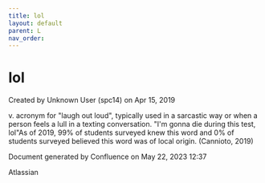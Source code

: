 ```yaml
---
title: lol
layout: default
parent: L
nav_order:
---
```


# lol

Created by  Unknown User (spc14) on Apr 15, 2019

v. acronym for &quot;laugh out loud&quot;, typically used in a sarcastic way or when a person feels a lull in a texting conversation. &quot;I'm gonna die during this test, lol&quot;As of 2019, 99% of students surveyed knew this word and 0% of students surveyed believed this word was of local origin. (Cannioto, 2019)

Document generated by Confluence on May 22, 2023 12:37

Atlassian
